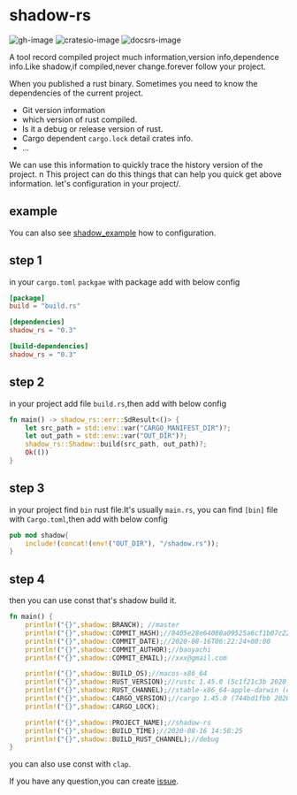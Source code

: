 # shadow-rs

![gh-image](https://github.com/baoyachi/shadow-rs/workflows/build/badge.svg)
![cratesio-image](https://img.shields.io/crates/v/shadow-rs.svg)
![docsrs-image](https://docs.rs/shadow-rs/badge.svg)

A tool record compiled project much information,version info,dependence info.Like shadow,if compiled,never change.forever follow your project.

When you published a rust binary. Sometimes you need to know the dependencies of the current project.
* Git version information
* which version of rust compiled. 
* Is it a debug or release version of rust.
* Cargo dependent `cargo.lock` detail crates info.
* ...

We can use this information to quickly trace the history version of the project.
n
This project can do this things that can help you quick get above information. let's configuration in your project/.

## example
You can also see [shadow_example](https://github.com/baoyachi/shadow-rs/tree/master/example_shadow) how to configuration.

## step 1
in your `cargo.toml` `packgae` with package add with below config 
```toml
[package]
build = "build.rs"

[dependencies]
shadow_rs = "0.3"

[build-dependencies]
shadow_rs = "0.3"
```

## step 2
in your project add file `build.rs`,then add with below config 
```rust
fn main() -> shadow_rs::err::SdResult<()> {
    let src_path = std::env::var("CARGO_MANIFEST_DIR")?;
    let out_path = std::env::var("OUT_DIR")?;
    shadow_rs::Shadow::build(src_path, out_path)?;
    Ok(())
}
```

## step 3
in your project find `bin` rust file.It's usually `main.rs`, you can find `[bin]` file with `Cargo.toml`,then add with below config
```rust
pub mod shadow{
    include!(concat!(env!("OUT_DIR"), "/shadow.rs"));
}
```

## step 4
then you can use const that's shadow build it.
```rust
fn main() {
    println!("{}",shadow::BRANCH); //master
    println!("{}",shadow::COMMIT_HASH);//8405e28e64080a09525a6cf1b07c22fcaf71a5c5
    println!("{}",shadow::COMMIT_DATE);//2020-08-16T06:22:24+00:00
    println!("{}",shadow::COMMIT_AUTHOR);//baoyachi
    println!("{}",shadow::COMMIT_EMAIL);//xxx@gmail.com

    println!("{}",shadow::BUILD_OS);//macos-x86_64
    println!("{}",shadow::RUST_VERSION);//rustc 1.45.0 (5c1f21c3b 2020-07-13)
    println!("{}",shadow::RUST_CHANNEL);//stable-x86_64-apple-darwin (default)
    println!("{}",shadow::CARGO_VERSION);//cargo 1.45.0 (744bd1fbb 2020-06-15)
    println!("{}",shadow::CARGO_LOCK);

    println!("{}",shadow::PROJECT_NAME);//shadow-rs
    println!("{}",shadow::BUILD_TIME);//2020-08-16 14:50:25
    println!("{}",shadow::BUILD_RUST_CHANNEL);//debug
}
```
you can also use const with `clap`.

If you have any question,you can create [issue](https://github.com/baoyachi/shadow-rs/issues/new).